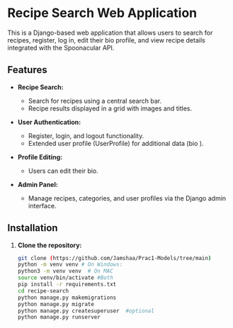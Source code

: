 # Recipe Search Web Application

This is a Django-based web application that allows users to search for recipes, register, log in, edit their bio profile, and view recipe details integrated with the Spoonacular API.

## Features

- **Recipe Search:**  
  - Search for recipes using a central search bar.
  - Recipe results displayed in a grid with images and titles.
  
- **User Authentication:**  
  - Register, login, and logout functionality.
  - Extended user profile (UserProfile) for additional data (bio ).
  
- **Profile Editing:**  
  - Users can edit their bio.

- **Admin Panel:**  
  - Manage recipes, categories, and user profiles via the Django admin interface.

## Installation

1. **Clone the repository:**

   ```bash
   git clone (https://github.com/Jamshaa/Prac1-Models/tree/main)
   python -m venv venv # On Windows:
   python3 -m venv venv  # On MAC
   source venv/bin/activate #Both
   pip install -r requirements.txt
   cd recipe-search
   python manage.py makemigrations
   python manage.py migrate
   python manage.py createsuperuser  #optional
   python manage.py runserver


   
   
